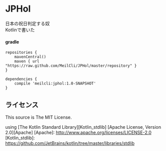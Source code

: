 # JPHol
日本の祝日判定する奴  
Kotlinで書いた

#### gradle
	repositories {
	    mavenCentral()
	    maven { url "https://raw.github.com/MeilCli/JPHol/master/repository" }
	}
	
	dependencies {
		compile 'meilcli:jphol:1.0-SNAPSHOT'
	}


ライセンス
----------

This source is The MIT License.

using [The Kotlin Standard Library][Kotlin_stdlib] [Apache License, Version 2.0][Apache]
[Apache]: http://www.apache.org/licenses/LICENSE-2.0
[Kotlin_stdlib]: https://github.com/JetBrains/kotlin/tree/master/libraries/stdlib

